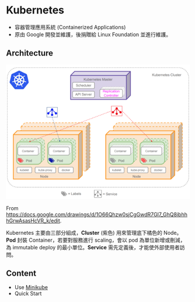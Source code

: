 # Kubernetes



* 容器管理應用系統 (Containerized Applications)
* 原由 Google 開發並維護，後捐贈給 Linux Foundation 並進行維護。



## Architecture



![](../images/kubernetes_arch.png)

From https://docs.google.com/drawings/d/1O66Qhzw0sjCgGwdR7GI7_GhQ8ibhhhGrwAsasHcVR_k/edit.



Kubernetes 主要由三部分組成，**Cluster** (紫色) 用來管理底下橘色的 Node。**Pod** 封裝 Container，若要對服務進行 scaling，會以 pod 為單位新增或刪減，為 immutable deploy 的最小單位。**Service** 需先定義後，才能使外部使用者訪問。



## Content



* Use [Minikube](minikube.md)
* Quick Start


